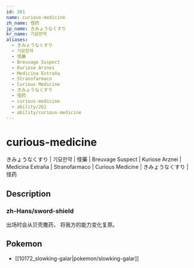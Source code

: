 ```yaml
---
id: 261
name: curious-medicine
zh_name: 怪药
jp_name: きみょうなくすり
kr_name: 기묘한약
aliases:
  - きみょうなくすり
  - 기묘한약
  - 怪藥
  - Breuvage Suspect
  - Kuriose Arznei
  - Medicina Extraña
  - Stranofarmaco
  - Curious Medicine
  - きみょうなくすり
  - 怪药
  - curious-medicine
  - ability/261
  - ability/curious-medicine
---
```

# curious-medicine

きみょうなくすり | 기묘한약 | 怪藥 | Breuvage Suspect | Kuriose Arznei | Medicina Extraña | Stranofarmaco | Curious Medicine | きみょうなくすり | 怪药

## Description

### zh-Hans/sword-shield

出场时会从贝壳撒药，
将我方的能力变化复原。

## Pokemon

- [[10172_slowking-galar|pokemon/slowking-galar]]

